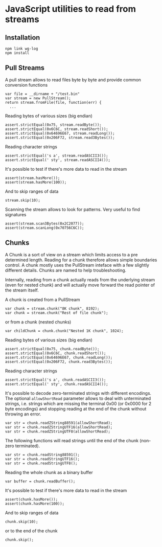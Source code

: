 # JavaScript utilities to read from streams

## Installation

	npm link wg-log
	npm install

## Pull Streams

A pull stream allows to read files byte by byte and provide common conversion functions

    var file = __dirname + "/test.bin"
    var stream = new PullStream();
    return stream.fromFile(file, function(err) {
      ...

Reading bytes of various sizes (big endian)

	assert.strictEqual(0x75, stream.readByte());
	assert.strictEqual(0x6C6C, stream.readShort());
	assert.strictEqual(0x64696E67, stream.readLong());
	assert.strictEqual(0x206F72, stream.read3Bytes());

Reading character strings

	assert.strictEqual('s a', stream.readASCII3());
	assert.strictEqual(' sty', stream.readASCII4());

It's possible to test if there's more data to read in the stream

	assert(stream.hasMore());
	assert(stream.hasMore(100));

And to skip ranges of data

	stream.skip(10);

Scanning the stream allows to look for patterns. Very useful to find signatures

	assert(stream.scan3Bytes(0x2C2077));
	assert(stream.scanLong(0x70756C6C));

## Chunks

A Chunk is a sort of view on a stream which limits access to a pre determined length. Reading for a chunk therefore allows simple boundaries control. A chunk mostly uses the PullStream inteface with a few slightly different details. Chunks are named to help troubleshooting.

Internally, reading from a chunk actually reads from the underlying stream (even for nested chunk) and will actually move forward the read pointer of the stream itself.

A chunk is created from a PullStream

    var chunk = stream.chunk("8K chunk", 8192);
    var chunk = stream.chunk("Rest of file chunk");

or from a chunk (nested chunks)

	var childChunk = chunk.chunk("Nested 1K chunk", 1024);

Reading bytes of various sizes (big endian)

	assert.strictEqual(0x75, chunk.readByte());
	assert.strictEqual(0x6C6C, chunk.readShort());
	assert.strictEqual(0x64696E67, chunk.readLong());
	assert.strictEqual(0x206F72, chunk.read3Bytes());

Reading character strings

	assert.strictEqual('s a', chunk.readASCII3());
	assert.strictEqual(' sty', chunk.readASCII4());
	
It's possible to decode zero-terminated strings with different encodings. The optional ```allowShortRead``` parameter allows to deal with unterminated strings, i.e. strings which are missing the terminal 0x00 (or 0x0000 for 2 byte encodings) and stopping reading at the end of the chunk without throwing an error.

	var str = chunk.readZString88591(allowShortRead);
	var str = chunk.readZStringUTF16(allowShortRead);
	var str = chunk.readZStringUTF8(allowShortRead);

The following functions will read strings until the end of the chunk (non-zero terminated). 

	var str = chunk.readString88591();
	var str = chunk.readStringUTF16();
	var str = chunk.readStringUTF8();

Reading the whole chunk as a binary buffer

	var buffer = chunk.readBuffer();

It's possible to test if there's more data to read in the stream

	assert(chunk.hasMore());
	assert(chunk.hasMore(100));

And to skip ranges of data

	chunk.skip(10);

or to the end of the chunk

	chunk.skip();



